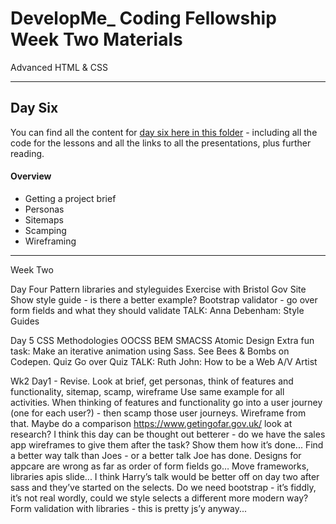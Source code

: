 # DevelopMe_ Coding Fellowship Week Two Materials

Advanced HTML & CSS

---

## Day Six

You can find all the content for [day six here in this folder](day06) - including all the code for the lessons and all the links to all the presentations, plus further reading.

#### Overview

- Getting a project brief
- Personas
- Sitemaps
- Scamping
- Wireframing

---



Week Two







Day Four
Pattern libraries and styleguides
Exercise with Bristol Gov Site
Show style guide - is there a better example?
Bootstrap validator - go over form fields and what they should validate
TALK: Anna Debenham: Style Guides

Day 5
CSS Methodologies
OOCSS
BEM
SMACSS
Atomic Design
Extra fun task: Make an iterative animation using Sass. See Bees & Bombs on Codepen.
Quiz
Go over Quiz
TALK: Ruth John: How to be a Web A/V Artist


Wk2 Day1 - Revise. Look at brief, get personas, think of features and functionality, sitemap, scamp, wireframe
  Use same example for all activities. When thinking of features and functionality go into a user journey (one for each user?) - then scamp those user journeys.
  Wireframe from that.
Maybe do a comparison https://www.getingofar.gov.uk/ look at research? I think this day can be thought out betterer - do we have the sales app wireframes to give them after the task? Show them how it’s done...
  Find a better way talk than Joes - or a better talk Joe has done.
Designs for appcare are wrong as far as order of form fields go…
Move frameworks, libraries apis slide...
  I think Harry’s talk would be better off on day two after sass and they’ve started on the selects.
  Do we need bootstrap - it’s fiddly, it’s not real wordly, could we style selects a different more modern way? Form validation with libraries - this is pretty js’y anyway...
